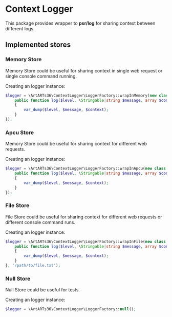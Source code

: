 # Context Logger

This package provides wrapper to **psr/log** for sharing context between different logs.

## Implemented stores

### Memory Store

Memory Store could be useful for sharing context in single web request or single console command running.

Creating an logger instance:

```php
$logger = \ArtARTs36\ContextLogger\LoggerFactory::wrapInMemory(new class () extends \Psr\Log\AbstractLogger {
    public function log($level, \Stringable|string $message, array $context = []): void
    {
        var_dump($level, $message, $context);
    }
});
```

### Apcu Store

Memory Store could be useful for sharing context for different web requests.

Creating an logger instance:

```php
$logger = \ArtARTs36\ContextLogger\LoggerFactory::wrapInApcu(new class () extends \Psr\Log\AbstractLogger {
    public function log($level, \Stringable|string $message, array $context = []): void
    {
        var_dump($level, $message, $context);
    }
});
```

### File Store

File Store could be useful for sharing context for different web requests or different console command runs.

Creating an logger instance:

```php
$logger = \ArtARTs36\ContextLogger\LoggerFactory::wrapInFile(new class () extends \Psr\Log\AbstractLogger {
    public function log($level, \Stringable|string $message, array $context = []): void
    {
        var_dump($level, $message, $context);
    }
}, '/path/to/file.txt');
```

### Null Store

Null Store could be useful for tests.

Creating an logger instance:

```php
$logger = \ArtARTs36\ContextLogger\LoggerFactory::null();
```

